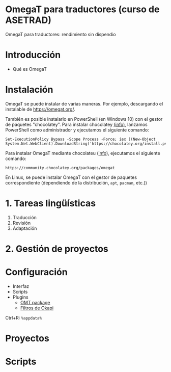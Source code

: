 # OmegaT para traductores (curso de ASETRAD)
OmegaT para traductores: rendimiento sin dispendio

# Introducción

* Qué es OmegaT

# Instalación

OmegaT se puede instalar de varias maneras. Por ejemplo, descargando el instalable de https://omegat.org/.

También es posible instalarlo en PowerShell (en Windows 10) con el gestor de paquetes "chocolatey". Para instalar chocolatey [(info)](https://jcutrer.com/windows/install-chocolatey-choco-windows10), lanzamos PowerShell como administrador y ejecutamos el siguiente comando: 

```
Set-ExecutionPolicy Bypass -Scope Process -Force; iex ((New-Object System.Net.WebClient).DownloadString('https://chocolatey.org/install.ps1'))
```

Para instalar OmegaT mediante chocolateu ([info](https://community.chocolatey.org/packages/omegat)), ejecutamos el siguiente comando: 
```
https://community.chocolatey.org/packages/omegat
```

En Linux, se puede instalar OmegaT con el gestor de paquetes correspondiente (dependiendo de la distribución, `apt`, `pacman`, etc.))


# 1. Tareas lingüísticas

1. Traducción
2. Revisión
3. Adaptación

# 2. Gestión de proyectos



# Configuración

* Interfaz
* Scripts
* Plugins
  * [OMT package](https://github.com/briacp/plugin-omt-package/releases/)
  * [Filtros de Okapi](https://bintray.com/okapi/Distribution/OmegaT_Plugin)

Ctrl+R: `%appdata%`

# Proyectos


# Scripts
